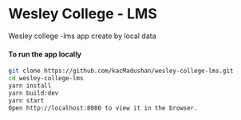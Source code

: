 # Wesley College - LMS
Wesley college -lms app create by local data

#### To run the app locally

```bash
git clone https://github.com/kacMadushan/wesley-college-lms.git
cd wesley-college-lms
yarn install
yarn build:dev
yarn start
Open http://localhost:8080 to view it in the browser.
```